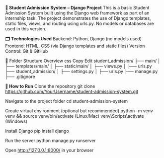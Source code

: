 **📘 Student Admission System – Django Project**
This is a basic Student Admission System built using the Django web framework as part of an internship task.
The project demonstrates the use of Django templates, static files, views, and routing using urls.py. No models or databases are used in this version.

**🗂️ Technologies Used**
Backend: Python, Django (no models used)
Frontend: HTML, CSS (via Django templates and static files)
Version Control: Git & GitHub

📁 Folder Structure Overview
css
Copy
Edit
student_admission/
├── main/
│   ├── templates/main/
│   ├── static/main/
│   ├── views.py
│   ├── urls.py
├── student_admission/
│   ├── settings.py
│   ├── urls.py
├── manage.py
├── .gitignore

**🚀 How to Run**
Clone the repository
git clone https://github.com/YourUsername/student-admission-system.git

Navigate to the project folder
cd student-admission-system

Create virtual environment (optional but recommended)
python -m venv venv && source venv/bin/activate (Linux/Mac)
venv\Scripts\activate (Windows)

Install Django
pip install django

Run the server
python manage.py runserver

Open http://127.0.0.1:8000/ in your browser
